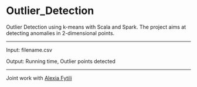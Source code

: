 # Outlier_Detection

Outlier Detection using k-means with Scala and Spark. The project aims at detecting anomalies in 2-dimensional points.

---

Input: filename.csv

Output: Running time, Outlier points detected

---

Joint work with [Alexia Fytili](https://github.com/alexiafy)
